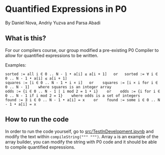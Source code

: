 
# Quantified Expressions in P0

By Daniel Nova, Andriy Yuzva and Parsa Abadi

## What is this?

For our compilers course, our group modified a pre-existing P0 Compiler to allow for quantified expressions to be written.

Examples:

    sorted := all i ∈ 0 .. N - 1 • a[i] ≤ a[i + 1]   or   sorted := ∀ i ∈ 0 .. N - 1 • a[i] ≤ a[i + 1]    
    squares := [i ∈ 0 .. N - 1 • i × i]   or    squares := [i × i for i ∈ 0 .. N - 1]    where squares is an integer array
    odds := {i ∈ 0 .. N - 1 | i mod 2 = 1 • i}    or    odds := {i for i ∈ 0 .. N - 1 if i mod 2 = 1}    where odds is a set of integers
    found := ∃ i ∈ 0 .. N - 1 • a[i] = x    or    found := some i ∈ 0 .. N - 1 • a[i] = x

## How to run the code

In order to run the code yourself, go to [src/TestInDevelopment.ipynb](src/TestInDevelopment.ipynb) and modify the text
within `compileString(""" """)`. Array `a` is an example of the array builder, you can modify the string with P0 code and it should be able to compile
quantified expressions.

